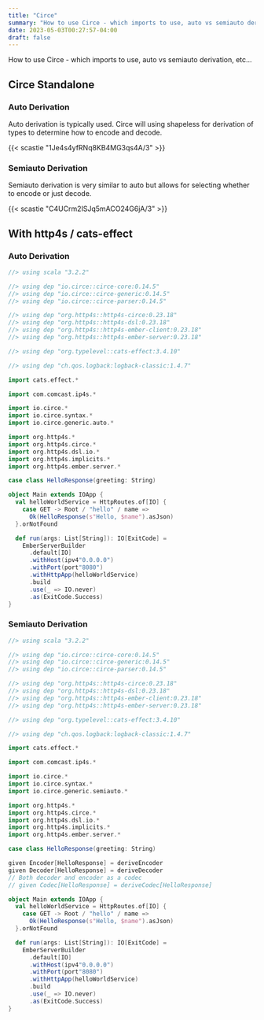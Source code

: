 ```yaml
---
title: "Circe"
summary: "How to use Circe - which imports to use, auto vs semiauto derivation, etc..."
date: 2023-05-03T00:27:57-04:00
draft: false
---
```


How to use Circe - which imports to use, auto vs semiauto derivation, etc...

## Circe Standalone

### Auto Derivation

Auto derivation is typically used. Circe will using shapeless for derivation of types to determine how to encode and decode.

{{< scastie "1Je4s4yfRNq8KB4MG3qs4A/3" >}}

### Semiauto Derivation

Semiauto derivation is very similar to auto but allows for selecting whether to encode or just decode.

{{< scastie "C4UCrm2ISJq5mACO24G6jA/3" >}}

## With http4s / cats-effect

### Auto Derivation

```scala
//> using scala "3.2.2"

//> using dep "io.circe::circe-core:0.14.5"
//> using dep "io.circe::circe-generic:0.14.5"
//> using dep "io.circe::circe-parser:0.14.5"

//> using dep "org.http4s::http4s-circe:0.23.18"
//> using dep "org.http4s::http4s-dsl:0.23.18"
//> using dep "org.http4s::http4s-ember-client:0.23.18"
//> using dep "org.http4s::http4s-ember-server:0.23.18"

//> using dep "org.typelevel::cats-effect:3.4.10"

//> using dep "ch.qos.logback:logback-classic:1.4.7"

import cats.effect.*

import com.comcast.ip4s.*

import io.circe.*
import io.circe.syntax.*
import io.circe.generic.auto.*

import org.http4s.*
import org.http4s.circe.*
import org.http4s.dsl.io.*
import org.http4s.implicits.*
import org.http4s.ember.server.*

case class HelloResponse(greeting: String)

object Main extends IOApp {
  val helloWorldService = HttpRoutes.of[IO] {
    case GET -> Root / "hello" / name =>
      Ok(HelloResponse(s"Hello, $name").asJson)
  }.orNotFound

  def run(args: List[String]): IO[ExitCode] =
    EmberServerBuilder
      .default[IO]
      .withHost(ipv4"0.0.0.0")
      .withPort(port"8080")
      .withHttpApp(helloWorldService)
      .build
      .use(_ => IO.never)
      .as(ExitCode.Success)
}
```

### Semiauto Derivation

```scala
//> using scala "3.2.2"

//> using dep "io.circe::circe-core:0.14.5"
//> using dep "io.circe::circe-generic:0.14.5"
//> using dep "io.circe::circe-parser:0.14.5"

//> using dep "org.http4s::http4s-circe:0.23.18"
//> using dep "org.http4s::http4s-dsl:0.23.18"
//> using dep "org.http4s::http4s-ember-client:0.23.18"
//> using dep "org.http4s::http4s-ember-server:0.23.18"

//> using dep "org.typelevel::cats-effect:3.4.10"

//> using dep "ch.qos.logback:logback-classic:1.4.7"

import cats.effect.*

import com.comcast.ip4s.*

import io.circe.*
import io.circe.syntax.*
import io.circe.generic.semiauto.*

import org.http4s.*
import org.http4s.circe.*
import org.http4s.dsl.io.*
import org.http4s.implicits.*
import org.http4s.ember.server.*

case class HelloResponse(greeting: String)

given Encoder[HelloResponse] = deriveEncoder
given Decoder[HelloResponse] = deriveDecoder
// Both decoder and encoder as a codec
// given Codec[HelloResponse] = deriveCodec[HelloResponse]

object Main extends IOApp {
  val helloWorldService = HttpRoutes.of[IO] {
    case GET -> Root / "hello" / name =>
      Ok(HelloResponse(s"Hello, $name").asJson)
  }.orNotFound

  def run(args: List[String]): IO[ExitCode] =
    EmberServerBuilder
      .default[IO]
      .withHost(ipv4"0.0.0.0")
      .withPort(port"8080")
      .withHttpApp(helloWorldService)
      .build
      .use(_ => IO.never)
      .as(ExitCode.Success)
}
```
